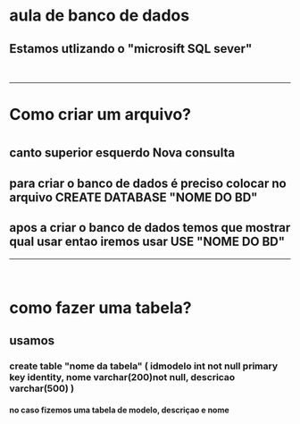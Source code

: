 <h1>aula de banco de dados </h1>
<h2>Estamos utlizando o "microsift SQL sever"</h2>
<br>
<hr>
<h1>Como criar um arquivo?<h1>

<h2>canto superior esquerdo <strog>Nova consulta</strog> </h2>
<h2>para criar o banco de dados é preciso colocar no arquivo <strog>CREATE DATABASE "NOME DO BD"</strog></h2>
<h2>apos a criar o banco de dados temos que mostrar qual usar entao iremos usar <strog>USE "NOME DO BD"</strog></h2>
<hr>
<br>
<h1>como fazer uma tabela?</h1>
<h2> usamos </h2>
<h3>create table "nome da tabela"
(
	idmodelo int not null primary key identity,
	nome varchar(200)not null,
	descricao varchar(500)
)
</h3>
<h4> no caso fizemos uma tabela de modelo, descriçao e nome</h4>


